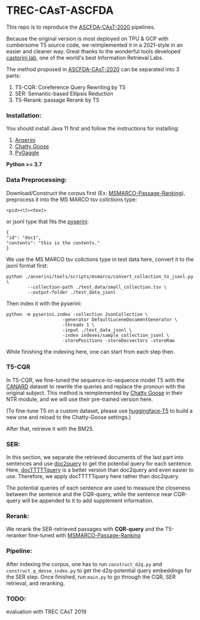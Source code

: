 # TREC-CAsT-ASCFDA

This repo is to reproduce the [ASCFDA-CAsT-2020](https://trec.nist.gov/pubs/trec29/papers/ASCFDA.C.pdf) pipelines.

Because the original version is most deployed on TPU & GCP with cumbersome T5 source code, we reimplemented it in a 2021-style in an easier and cleaner way. Great thanks to the wonderful tools developed [castorini lab](https://github.com/castorini), one of the world's best Information Retrieval Labs. 

The method proposed in [ASCFDA-CAsT-2020](https://trec.nist.gov/pubs/trec29/papers/ASCFDA.C.pdf) can be separated into 3 parts:

1. T5-CQR: Coreference Query Rewriting by T5
2. SER: Semantic-based Ellipsis Reduction
3. T5-Rerank: passage Rerank by T5

### Installation:
You should install Java 11 first and follow the instructions for installing:
1. [Anserini](https://github.com/castorini/anserini)
2. [Chatty Goose](https://github.com/castorini/chatty-goose)
3. [PyGaggle](https://github.com/castorini/pygaggle)

**Python >= 3.7**

### Data Preprocessing:
Download/Construct the corpus first (Ex: [MSMARCO-Passage-Ranking](https://github.com/microsoft/MSMARCO-Passage-Ranking)), preprocess it into the MS MARCO tsv collctions type:

    <pid><\t><text>
    
or jsonl type that fits the [pyserini](https://github.com/castorini/pyserini):

    {
    "id": "doc1",
    "contents": "this is the contents."
    }
    
We use the MS MARCO tsv collctions type in test data here, convert it to the jsonl format first:

    python ./anserini/tools/scripts/msmarco/convert_collection_to_jsonl.py \
            --collection-path ./test_data/small_collection.tsv \
            --output-folder ./test_data_jsonl
    
Then index it with the pyserini:

    python -m pyserini.index -collection JsonCollection \
                         -generator DefaultLuceneDocumentGenerator \
                         -threads 1 \
                         -input ./test_data_jsonl \
                         -index indexes/sample_collection_jsonl \
                         -storePositions -storeDocvectors -storeRaw

While finishing the indexing here, one can start from each step then.

### T5-CQR

In T5-CQR, we fine-tuned the sequence-to-sequence model T5 with the [CANARD](https://sites.google.com/view/qanta/projects/canard) dataset to rewrite the queries and replace the pronoun with the original subject. This method is reimplemented by [Chatty Goose](https://github.com/castorini/chatty-goose) in their NTR module, and we will use their pre-trained version here.

(To fine-tune T5 on a custom dataset, please use [huggingface-T5](https://huggingface.co/transformers/model_doc/t5.html) to build a new one and reload to the Chatty-Goose settings.)

After that, retrieve it with the BM25.

### SER:
In this section, we separate the retrieved documents of the last part into sentences and use [doc2query](https://github.com/nyu-dl/dl4ir-doc2query) to get the potential query for each sentence.
Here, [docTTTTTquery](https://github.com/castorini/docTTTTTquery) is a better version than doc2query and even easier to use. Therefore, we apply docTTTTTquery here rather than doc2query.

The potential queries of each sentence are used to measure the closeness between the 
sentence and the CQR-query, while the sentence near CQR-query will be appended to it to add supplement information.

### Rerank:
We rerank the SER-retrieved passages with **CQR-query** and the T5-reranker fine-tuned with [MSMARCO-Passage-Ranking](https://github.com/microsoft/MSMARCO-Passage-Ranking)

### Pipeline:
After indexing the corpus, one has to run ```construct_d2q.py``` and ```construct_q_dense_index.py``` to get the d2q-potential query embeddings for the SER step.
Once finished, run ```main.py``` to go through the CQR, SER retrieval, and reranking.

### TODO:
evaluation with TREC CAsT 2019
